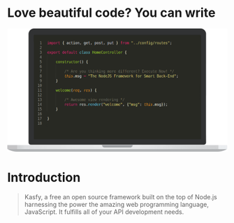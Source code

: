 
# Love beautiful code? You can write
![image](https://github.com/kasfy/assets/blob/master/images/banner.png?raw=true)

# Introduction

> Kasfy, a free an open source framework built on the top of Node.js harnessing the power the amazing web programming language, JavaScript. It fulfills all of your API development needs.